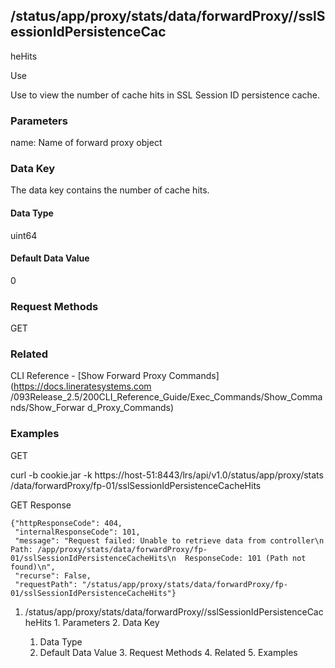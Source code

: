 ## /status/app/proxy/stats/data/forwardProxy/<name>/sslSessionIdPersistenceCac
heHits

Use

Use to view the number of cache hits in SSL Session ID persistence cache.

### Parameters

name: Name of forward proxy object

### Data Key

The data key contains the number of cache hits.

#### Data Type

uint64

#### Default Data Value

0

### Request Methods

GET

### Related

CLI Reference - [Show Forward Proxy Commands](https://docs.lineratesystems.com
/093Release_2.5/200CLI_Reference_Guide/Exec_Commands/Show_Commands/Show_Forwar
d_Proxy_Commands)

### Examples

GET

curl -b cookie.jar -k https://host-51:8443/lrs/api/v1.0/status/app/proxy/stats
/data/forwardProxy/fp-01/sslSessionIdPersistenceCacheHits

GET Response

    
    {"httpResponseCode": 404,
     "internalResponseCode": 101,
     "message": "Request failed: Unable to retrieve data from controller\n  Path: /app/proxy/stats/data/forwardProxy/fp-01/sslSessionIdPersistenceCacheHits\n  ResponseCode: 101 (Path not found)\n",
     "recurse": False,
     "requestPath": "/status/app/proxy/stats/data/forwardProxy/fp-01/sslSessionIdPersistenceCacheHits"}
    

  1. /status/app/proxy/stats/data/forwardProxy/<name>/sslSessionIdPersistenceCacheHits
    1. Parameters
    2. Data Key
      1. Data Type
      2. Default Data Value
    3. Request Methods
    4. Related
    5. Examples

